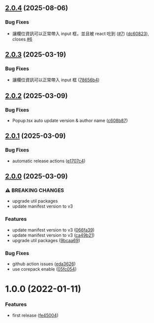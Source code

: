 ## [2.0.4](https://github.com/akccakcctw/kk-bendon-helper/compare/v2.0.3...v2.0.4) (2025-08-06)


### Bug Fixes

* 讓欄位資訊可以正常帶入 input 框，並且被 react 吃到 ([#7](https://github.com/akccakcctw/kk-bendon-helper/issues/7)) ([dc60823](https://github.com/akccakcctw/kk-bendon-helper/commit/dc608231af196adfaa4870e7984e15b1775ff455)), closes [#6](https://github.com/akccakcctw/kk-bendon-helper/issues/6)

## [2.0.3](https://github.com/akccakcctw/kk-bendon-helper/compare/v2.0.2...v2.0.3) (2025-03-19)


### Bug Fixes

* 讓欄位資訊可以正常帶入 input 框 ([78656b4](https://github.com/akccakcctw/kk-bendon-helper/commit/78656b4db7256900417865bd3b4184289da81655))

## [2.0.2](https://github.com/akccakcctw/kk-bendon-helper/compare/v2.0.1...v2.0.2) (2025-03-09)


### Bug Fixes

* Popup.tsx auto update version & author name ([c608b87](https://github.com/akccakcctw/kk-bendon-helper/commit/c608b87eacfc1a72c11314b231673c3c8b9698a2))

## [2.0.1](https://github.com/akccakcctw/kk-bendon-helper/compare/v2.0.0...v2.0.1) (2025-03-09)


### Bug Fixes

* automatic release actions ([e1707c4](https://github.com/akccakcctw/kk-bendon-helper/commit/e1707c494ec03a5583163740f84fef313b5e1604))

## [2.0.0](https://github.com/akccakcctw/kk-bendon-helper/compare/v1.0.0...v2.0.0) (2025-03-09)


### ⚠ BREAKING CHANGES

* upgrade util packages
* update manifest version to v3

### Features

* update manifest version to v3 ([066fa39](https://github.com/akccakcctw/kk-bendon-helper/commit/066fa39dbc98e5a521f21e707e644acc0e445780))
* update manifest version to v3 ([ca49b21](https://github.com/akccakcctw/kk-bendon-helper/commit/ca49b21d6d22b0344d024cb36cf44358324ce04a))
* upgrade util packages ([9bcaa69](https://github.com/akccakcctw/kk-bendon-helper/commit/9bcaa69333f00958f0fd02c0bc081316e6d432b6))


### Bug Fixes

* github action issues ([eda3626](https://github.com/akccakcctw/kk-bendon-helper/commit/eda36262b5e3522a3f6a8485485a7520c1175d8e))
* use corepack enable ([05fc054](https://github.com/akccakcctw/kk-bendon-helper/commit/05fc0547d16ffb5b2728d6d519cde26fb0e46d22))

# 1.0.0 (2022-01-11)


### Features

* first release ([fe45004](https://github.com/akccakcctw/kk-bendon-helper/commit/fe45004f537a1f72203e8ce9b6ed0af1fb6b3ddc))
